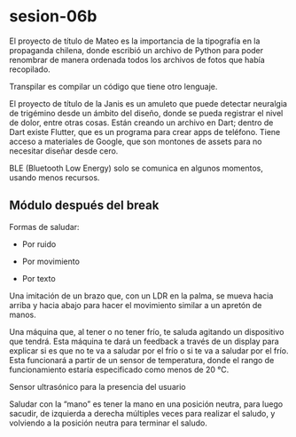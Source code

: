 # sesion-06b

El proyecto de título de Mateo es la importancia de la tipografía en la propaganda chilena, donde escribió un archivo de Python para poder renombrar de manera ordenada todos los archivos de fotos que había recopilado.

Transpilar es compilar un código que tiene otro lenguaje.

El proyecto de título de la Janis es un amuleto que puede detectar neuralgia de trigémino desde un ámbito del diseño, donde se pueda registrar el nivel de dolor, entre otras cosas. Están creando un archivo en Dart; dentro de Dart existe Flutter, que es un programa para crear apps de teléfono. Tiene acceso a materiales de Google, que son montones de assets para no necesitar diseñar desde cero.

BLE (Bluetooth Low Energy) solo se comunica en algunos momentos, usando menos recursos.

## Módulo después del break

Formas de saludar:  

- Por ruido

- Por movimiento

- Por texto

Una imitación de un brazo que, con un LDR en la palma, se mueva hacia arriba y hacia abajo para hacer el movimiento similar a un apretón de manos.

Una máquina que, al tener o no tener frío, te saluda agitando un dispositivo que tendrá. Esta máquina te dará un feedback a través de un display para explicar si es que no te va a saludar por el frío o si te va a saludar por el frío. Esta funcionará a partir de un sensor de temperatura, donde el rango de funcionamiento estaría especificado como menos de 20 °C.

Sensor ultrasónico para la presencia del usuario

Saludar con la “mano” es tener la mano en una posición neutra, para luego sacudir, de izquierda a derecha múltiples veces para realizar el saludo, y volviendo a la posición neutra para terminar el saludo.
